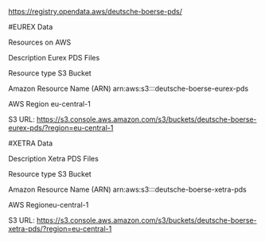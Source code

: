 https://registry.opendata.aws/deutsche-boerse-pds/

#EUREX Data

Resources on AWS

Description Eurex PDS Files

Resource type S3 Bucket

Amazon Resource Name (ARN) arn:aws:s3:::deutsche-boerse-eurex-pds

AWS Region eu-central-1

S3 URL: https://s3.console.aws.amazon.com/s3/buckets/deutsche-boerse-eurex-pds/?region=eu-central-1

#XETRA Data

Description Xetra PDS Files

Resource type S3 Bucket

Amazon Resource Name (ARN) arn:aws:s3:::deutsche-boerse-xetra-pds

AWS Regioneu-central-1

S3 URL: https://s3.console.aws.amazon.com/s3/buckets/deutsche-boerse-xetra-pds/?region=eu-central-1

